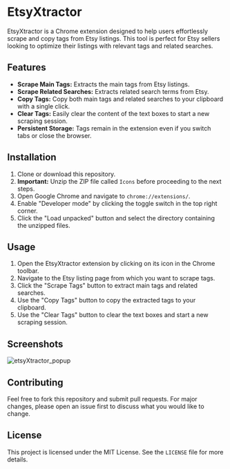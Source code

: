 # EtsyXtractor

EtsyXtractor is a Chrome extension designed to help users effortlessly scrape and copy tags from Etsy listings. This tool is perfect for Etsy sellers looking to optimize their listings with relevant tags and related searches.

## Features

- **Scrape Main Tags:** Extracts the main tags from Etsy listings.
- **Scrape Related Searches:** Extracts related search terms from Etsy.
- **Copy Tags:** Copy both main tags and related searches to your clipboard with a single click.
- **Clear Tags:** Easily clear the content of the text boxes to start a new scraping session.
- **Persistent Storage:** Tags remain in the extension even if you switch tabs or close the browser.

## Installation

1. Clone or download this repository.
2. **Important:** Unzip the ZIP file called `Icons` before proceeding to the next steps.
3. Open Google Chrome and navigate to `chrome://extensions/`.
4. Enable "Developer mode" by clicking the toggle switch in the top right corner.
5. Click the "Load unpacked" button and select the directory containing the unzipped files.

## Usage

1. Open the EtsyXtractor extension by clicking on its icon in the Chrome toolbar.
2. Navigate to the Etsy listing page from which you want to scrape tags.
3. Click the "Scrape Tags" button to extract main tags and related searches.
4. Use the "Copy Tags" button to copy the extracted tags to your clipboard.
5. Use the "Clear Tags" button to clear the text boxes and start a new scraping session.

## Screenshots

![etsyXtractor_popup](https://github.com/Elegantedev/Etsy-Tags-Scraper/assets/121271378/2b9cc0ff-acf2-4101-9451-9609891ea76a)

## Contributing

Feel free to fork this repository and submit pull requests. For major changes, please open an issue first to discuss what you would like to change.

## License

This project is licensed under the MIT License. See the `LICENSE` file for more details.
